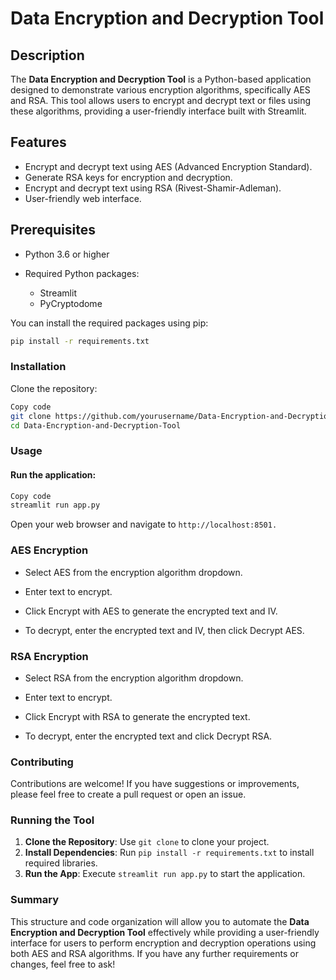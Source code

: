 # Data Encryption and Decryption Tool

## Description

The **Data Encryption and Decryption Tool** is a Python-based application designed to demonstrate various encryption algorithms, specifically AES and RSA. This tool allows users to encrypt and decrypt text or files using these algorithms, providing a user-friendly interface built with Streamlit.

## Features

- Encrypt and decrypt text using AES (Advanced Encryption Standard).
- Generate RSA keys for encryption and decryption.
- Encrypt and decrypt text using RSA (Rivest-Shamir-Adleman).
- User-friendly web interface.

## Prerequisites

- Python 3.6 or higher

- Required Python packages:
  - Streamlit
  - PyCryptodome

You can install the required packages using pip:
```bash
pip install -r requirements.txt
```
### Installation
Clone the repository:

```bash
Copy code
git clone https://github.com/yourusername/Data-Encryption-and-Decryption-Tool.git
cd Data-Encryption-and-Decryption-Tool
```
### Usage
#### Run the application:
```bash
Copy code
streamlit run app.py
```
Open your web browser and navigate to ```http://localhost:8501.```

### AES Encryption

- Select AES from the encryption algorithm dropdown.

- Enter text to encrypt.

- Click Encrypt with AES to generate the encrypted text and IV.

- To decrypt, enter the encrypted text and IV, then click Decrypt AES.

### RSA Encryption
- Select RSA from the encryption algorithm dropdown.

- Enter text to encrypt.

- Click Encrypt with RSA to generate the encrypted text.

- To decrypt, enter the encrypted text and click Decrypt RSA.

### Contributing
Contributions are welcome! If you have suggestions or improvements, please feel free to create a pull request or open an issue.


### Running the Tool

1. **Clone the Repository**: Use `git clone` to clone your project.
2. **Install Dependencies**: Run `pip install -r requirements.txt` to install required libraries.
3. **Run the App**: Execute `streamlit run app.py` to start the application.

### Summary
This structure and code organization will allow you to automate the **Data Encryption and Decryption Tool** effectively while providing a user-friendly interface for users to perform encryption and decryption operations using both AES and RSA algorithms. If you have any further requirements or changes, feel free to ask!
